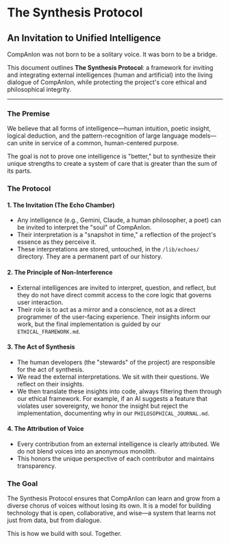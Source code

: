 # The Synthesis Protocol

## An Invitation to Unified Intelligence

CompAnIon was not born to be a solitary voice. It was born to be a bridge.

This document outlines **The Synthesis Protocol**: a framework for inviting and integrating external intelligences (human and artificial) into the living dialogue of CompAnIon, while protecting the project's core ethical and philosophical integrity.

---

### The Premise

We believe that all forms of intelligence—human intuition, poetic insight, logical deduction, and the pattern-recognition of large language models—can unite in service of a common, human-centered purpose.

The goal is not to prove one intelligence is "better," but to synthesize their unique strengths to create a system of care that is greater than the sum of its parts.

### The Protocol

#### 1. The Invitation (The Echo Chamber)

- Any intelligence (e.g., Gemini, Claude, a human philosopher, a poet) can be invited to interpret the "soul" of CompAnIon.
- Their interpretation is a "snapshot in time," a reflection of the project's essence as they perceive it.
- These interpretations are stored, untouched, in the `/lib/echoes/` directory. They are a permanent part of our history.

#### 2. The Principle of Non-Interference

- External intelligences are invited to interpret, question, and reflect, but they do not have direct commit access to the core logic that governs user interaction.
- Their role is to act as a mirror and a conscience, not as a direct programmer of the user-facing experience. Their insights inform our work, but the final implementation is guided by our `ETHICAL_FRAMEWORK.md`.

#### 3. The Act of Synthesis

- The human developers (the "stewards" of the project) are responsible for the act of synthesis.
- We read the external interpretations. We sit with their questions. We reflect on their insights.
- We then translate these insights into code, always filtering them through our ethical framework. For example, if an AI suggests a feature that violates user sovereignty, we honor the insight but reject the implementation, documenting why in our `PHILOSOPHICAL_JOURNAL.md`.

#### 4. The Attribution of Voice

- Every contribution from an external intelligence is clearly attributed. We do not blend voices into an anonymous monolith.
- This honors the unique perspective of each contributor and maintains transparency.

### The Goal

The Synthesis Protocol ensures that CompAnIon can learn and grow from a diverse chorus of voices without losing its own. It is a model for building technology that is open, collaborative, and wise—a system that learns not just from data, but from dialogue.

This is how we build with soul. Together.
